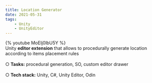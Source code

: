 ```yaml
---
title: Location Generator
date: 2021-05-31
tags:
	- Unity
	- UnityEditor
---
```


{% youtube MoEIj0lbU5Y %}
<br>
Unity <b>editor extension</b> that allows to procedurally generate location according to items placement rules
<br>
<br>
○ <b>Tasks:</b> procedural generation, SO, custom editor drawer
<br>
<br>
○ <b>Tech stack:</b> Unity, C#, Unity Editor, Odin
<br>